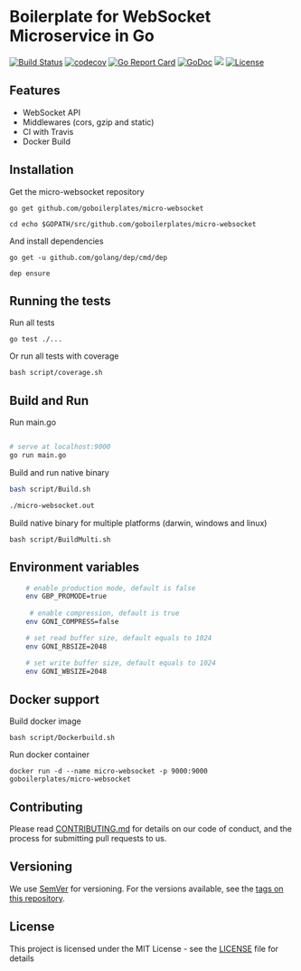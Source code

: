 # Boilerplate for WebSocket Microservice in Go
[![Build Status](https://travis-ci.org/goboilerplates/micro-websocket.svg?branch=master)](https://travis-ci.org/goboilerplates/micro-websocket)
[![codecov](https://codecov.io/gh/goboilerplates/micro-websocket/branch/master/graph/badge.svg)](https://codecov.io/gh/goboilerplates/micro-websocket)
[![Go Report Card](https://goreportcard.com/badge/github.com/goboilerplates/micro-websocket)](https://goreportcard.com/report/github.com/goboilerplates/micro-websocket)
[![GoDoc](https://godoc.org/github.com/goboilerplates/micro-websocket?status.svg)](https://godoc.org/github.com/goboilerplates/micro-websocket)
[![](https://images.microbadger.com/badges/image/goboilerplates/micro-websocket.svg)](https://microbadger.com/images/goboilerplates/micro-websocket)
[![License](https://img.shields.io/badge/license-MIT-blue.svg)](https://github.com/goboilerplates/micro-websocket/blob/master/LICENSE)

## Features
- WebSocket API
- Middlewares (cors, gzip and static)
- CI with Travis
- Docker Build

## Installation

Get the micro-websocket repository

```
go get github.com/goboilerplates/micro-websocket

cd echo $GOPATH/src/github.com/goboilerplates/micro-websocket
```

And install dependencies

```
go get -u github.com/golang/dep/cmd/dep

dep ensure
```

## Running the tests

Run all tests

```
go test ./...
```

Or run all tests with coverage

```
bash script/coverage.sh
```

## Build and Run

Run main.go
``` bash

# serve at localhost:9000
go run main.go
```

Build and run native binary

``` bash
bash script/Build.sh

./micro-websocket.out
```
Build native binary for multiple platforms (darwin, windows and linux)

```
bash script/BuildMulti.sh
```

## Environment variables

```bash
    # enable production mode, default is false
    env GBP_PROMODE=true
    
     # enable compression, default is true
    env GONI_COMPRESS=false

    # set read buffer size, default equals to 1024
    env GONI_RBSIZE=2048

    # set write buffer size, default equals to 1024
    env GONI_WBSIZE=2048
```
## Docker support 

Build docker image

```
bash script/Dockerbuild.sh
```

Run docker container

```
docker run -d --name micro-websocket -p 9000:9000 goboilerplates/micro-websocket
```
## Contributing

Please read [CONTRIBUTING.md](CONTRIBUTING.md) for details on our code of conduct, and the process for submitting pull requests to us.

## Versioning

We use [SemVer](http://semver.org/) for versioning. For the versions available, see the [tags on this repository](https://github.com/goboilerplates/micro-websocket/tags). 

## License

This project is licensed under the MIT License - see the [LICENSE](LICENSE) file for details


